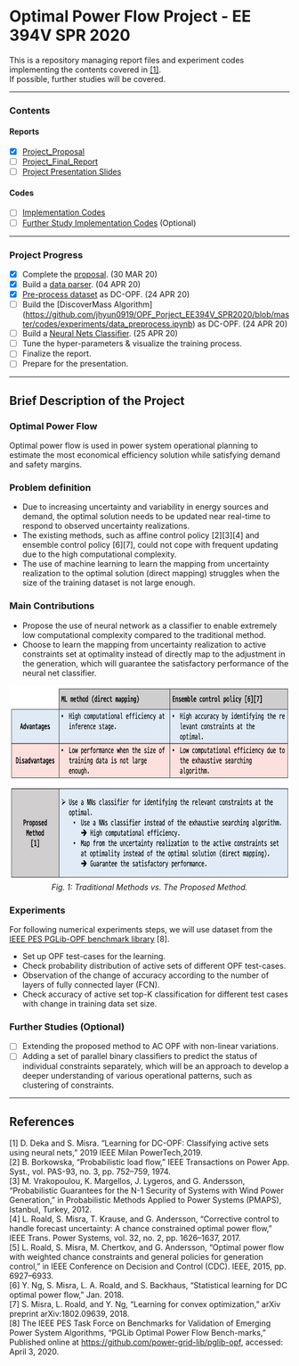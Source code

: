# Optimal Power Flow Project - EE 394V SPR 2020

This is a repository managing report files and experiment codes implementing the contents covered in [[1]](https://ieeexplore.ieee.org/document/8810819).  
If possible, further studies will be covered.

---

### Contents
#### Reports
- [X] [Project_Proposal](https://github.com/jhyun0919/OPF_Porject_EE394V_SPR2020/blob/master/report/proposal.pdf)
- [ ] [Project_Final_Report](https://github.com/jhyun0919/OPF_Porject_EE394V_SPR2020/blob/master/report/final_report.pdf)
- [ ] [Project Presentation Slides](https://github.com/jhyun0919/OPF_Porject_EE394V_SPR2020/blob/master/report/presentation.pptx)

#### Codes
- [ ] [Implementation Codes](https://github.com/jhyun0919/OPF_Porject_EE394V_SPR2020/tree/master/codes)
- [ ] [Further Study Implementation Codes](https://github.com/jhyun0919/OPF_Porject_EE394V_SPR2020/tree/master/codes) (Optional)

---
### Project Progress
- [X] Complete the [proposal](https://github.com/jhyun0919/OPF_Porject_EE394V_SPR2020/blob/master/report/proposal.pdf). (30 MAR 20)
- [X] Build a [data parser](https://github.com/jhyun0919/OPF_Porject_EE394V_SPR2020/blob/master/codes/pglib-opf-master/data_parser.ipynb). (04 APR 20)
- [X] [Pre-process dataset](https://github.com/jhyun0919/OPF_Porject_EE394V_SPR2020/blob/master/codes/experiments/data_preprocess.ipynb) as DC-OPF. (24 APR 20)
- [ ] Build the [DiscoverMass Algorithm] (https://github.com/jhyun0919/OPF_Porject_EE394V_SPR2020/blob/master/codes/experiments/data_preprocess.ipynb) as DC-OPF. (24 APR 20)
- [ ] Build a [Neural Nets Classifier](https://github.com/jhyun0919/OPF_Porject_EE394V_SPR2020/blob/master/codes/experiments/classifier.ipynb). (25 APR 20)
- [ ] Tune the hyper-parameters & visualize the training process.
- [ ] Finalize the report.
- [ ] Prepare for the presentation.
---

## Brief Description of the Project

### Optimal Power Flow
Optimal power flow is used in power system operational planning to estimate the most economical efficiency solution while satisfying demand and safety margins. 

### Problem definition
- Due to increasing uncertainty and variability in energy sources and demand, the optimal solution needs to be updated near real-time to respond to observed uncertainty realizations.
- The existing methods, such as affine control policy [2][3][4] and ensemble control policy [6][7], could not cope with frequent updating due to the high computational complexity.
- The use of machine learning to learn the mapping from uncertainty realization to the optimal solution (direct mapping) struggles when the size of the training dataset is not large enough.

### Main Contributions

- Propose the use of neural network as a classifier to enable extremely low computational complexity compared to the traditional method. 
- Choose to learn the mapping from uncertainty realization to active constraints set at optimality instead of directly map to the adjustment in the generation, which will guarantee the satisfactory performance of the neural net classifier.

<p align="center">
  <img src="https://github.com/jhyun0919/OPF_Porject_EE394V_SPR2020/blob/master/report/figure/trad_vs_propsed.png?raw=true" height="350">
  <br>
    <em>Fig. 1: Traditional Methods vs. The Proposed Method.</em>
</p>




### Experiments
For following numerical experiments steps, we will use dataset from the [IEEE PES PGLib-OPF benchmark library](https://github.com/power-grid-lib/pglib-opf) [8].

- Set up OPF test-cases for the learning.
- Check probability distribution of active sets of different OPF test-cases.
- Observation of the change of accuracy according to the number of layers of fully connected layer (FCN).
- Check accuracy of active set top-K classification for different test cases with change in training data set size.

### Further Studies (Optional)

- [ ] Extending the proposed method to AC OPF with non-linear variations. 
- [ ] Adding a set of parallel binary classifiers to predict the status of individual constraints separately, which will be an approach to develop a deeper understanding of various operational patterns, such as clustering of constraints. 

---

## References

[1] D. Deka and S. Misra. “Learning for DC-OPF: Classifying active sets using neural nets,” 2019 IEEE Milan PowerTech,2019.  
[2] B. Borkowska, “Probabilistic load flow,” IEEE Transactions on Power App. Syst., vol. PAS-93, no. 3, pp. 752–759, 1974.   
[3] M. Vrakopoulou, K. Margellos, J. Lygeros, and G. Andersson, “Probabilistic Guarantees for the N-1 Security of Systems with Wind Power Generation,” in Probabilistic Methods Applied to Power Systems (PMAPS), Istanbul, Turkey, 2012.   
[4] L. Roald, S. Misra, T. Krause, and G. Andersson, “Corrective control to handle forecast uncertainty: A chance constrained optimal power flow,” IEEE Trans. Power Systems, vol. 32, no. 2, pp. 1626–1637, 2017.   
[5] L. Roald, S. Misra, M. Chertkov, and G. Andersson, “Optimal power flow with weighted chance constraints and general policies for generation control,” in IEEE Conference on Decision and Control (CDC). IEEE, 2015, pp. 6927–6933.   
[6] Y. Ng, S. Misra, L. A. Roald, and S. Backhaus, “Statistical learning for DC optimal power flow,” Jan. 2018.   
[7] S. Misra, L. Roald, and Y. Ng, “Learning for convex optimization,” arXiv preprint arXiv:1802.09639, 2018.     
[8] The IEEE PES Task Force on Benchmarks for Validation of Emerging Power System Algorithms, “PGLib Optimal Power Flow Bench-marks,” Published online at https://github.com/power-grid-lib/pglib-opf, accessed: April 3, 2020.  
